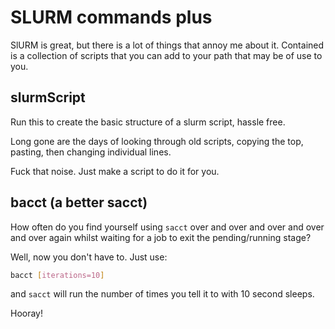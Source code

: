 # SLURM commands plus

SlURM is great, but there is a lot of things that annoy me about it. Contained
is a collection of scripts that you can add to your path that may be of use
to you.

## slurmScript

Run this to create the basic structure of a slurm script, hassle free.

Long gone are the days of looking through old scripts, copying the top, 
pasting, then changing individual lines.

Fuck that noise. Just make a script to do it for you.

## bacct (a better sacct)

How often do you find yourself using `sacct` over and over and over and over 
and over again whilst waiting for a job to exit the pending/running stage?

Well, now you don't have to. Just use:

```bash
bacct [iterations=10]
```

and `sacct` will run the number of times you tell it to with 10 second sleeps. 

Hooray!
